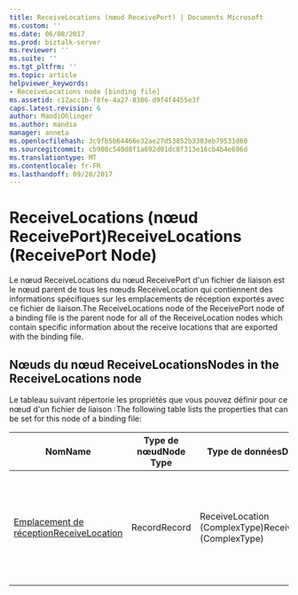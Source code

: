 ```yaml
---
title: ReceiveLocations (nœud ReceivePort) | Documents Microsoft
ms.custom: ''
ms.date: 06/08/2017
ms.prod: biztalk-server
ms.reviewer: ''
ms.suite: ''
ms.tgt_pltfrm: ''
ms.topic: article
helpviewer_keywords:
- ReceiveLocations node [binding file]
ms.assetid: c12acc1b-f8fe-4a27-8386-d9f4f4455e3f
caps.latest.revision: 6
author: MandiOhlinger
ms.author: mandia
manager: anneta
ms.openlocfilehash: 3c9fb5b64466e32ae27d53852b3383eb79531d60
ms.sourcegitcommit: cb908c540d8f1a692d01dc8f313e16cb4b4e696d
ms.translationtype: MT
ms.contentlocale: fr-FR
ms.lasthandoff: 09/20/2017
---
```

# <a name="receivelocations-receiveport-node"></a><span data-ttu-id="dc148-102">ReceiveLocations (nœud ReceivePort)</span><span class="sxs-lookup"><span data-stu-id="dc148-102">ReceiveLocations (ReceivePort Node)</span></span>
<span data-ttu-id="dc148-103">Le nœud ReceiveLocations du nœud ReceivePort d'un fichier de liaison est le nœud parent de tous les nœuds ReceiveLocation qui contiennent des informations spécifiques sur les emplacements de réception exportés avec ce fichier de liaison.</span><span class="sxs-lookup"><span data-stu-id="dc148-103">The ReceiveLocations node of the ReceivePort node of a binding file is the parent node for all of the ReceiveLocation nodes which contain specific information about the receive locations that are exported with the binding file.</span></span>  
  
## <a name="nodes-in-the-receivelocations-node"></a><span data-ttu-id="dc148-104">Nœuds du nœud ReceiveLocations</span><span class="sxs-lookup"><span data-stu-id="dc148-104">Nodes in the ReceiveLocations node</span></span>  
 <span data-ttu-id="dc148-105">Le tableau suivant répertorie les propriétés que vous pouvez définir pour ce nœud d'un fichier de liaison :</span><span class="sxs-lookup"><span data-stu-id="dc148-105">The following table lists the properties that can be set for this node of a binding file:</span></span>  
  
|<span data-ttu-id="dc148-106">**Nom**</span><span class="sxs-lookup"><span data-stu-id="dc148-106">**Name**</span></span>|<span data-ttu-id="dc148-107">**Type de nœud**</span><span class="sxs-lookup"><span data-stu-id="dc148-107">**Node Type**</span></span>|<span data-ttu-id="dc148-108">**Type de données**</span><span class="sxs-lookup"><span data-stu-id="dc148-108">**Data Type**</span></span>|<span data-ttu-id="dc148-109">**Description**</span><span class="sxs-lookup"><span data-stu-id="dc148-109">**Description**</span></span>|<span data-ttu-id="dc148-110">**Restrictions**</span><span class="sxs-lookup"><span data-stu-id="dc148-110">**Restrictions**</span></span>|<span data-ttu-id="dc148-111">**Commentaires**</span><span class="sxs-lookup"><span data-stu-id="dc148-111">**Comments**</span></span>|  
|--------------|-------------------|-------------------|---------------------|----------------------|------------------|  
|[<span data-ttu-id="dc148-112">Emplacement de réception</span><span class="sxs-lookup"><span data-stu-id="dc148-112">ReceiveLocation</span></span>](../core/receivelocation-receivelocations-node.md)|<span data-ttu-id="dc148-113">Record</span><span class="sxs-lookup"><span data-stu-id="dc148-113">Record</span></span>|<span data-ttu-id="dc148-114">ReceiveLocation (ComplexType)</span><span class="sxs-lookup"><span data-stu-id="dc148-114">ReceiveLocation (ComplexType)</span></span>|<span data-ttu-id="dc148-115">Spécifie les informations relatives à un emplacement de réception exporté avec le fichier de liaison.</span><span class="sxs-lookup"><span data-stu-id="dc148-115">Specifies information about a receive location that is exported with the binding file.</span></span>|<span data-ttu-id="dc148-116">Facultatif</span><span class="sxs-lookup"><span data-stu-id="dc148-116">Not required</span></span>|<span data-ttu-id="dc148-117">Valeur par défaut : Aucun</span><span class="sxs-lookup"><span data-stu-id="dc148-117">Default value: none</span></span>|